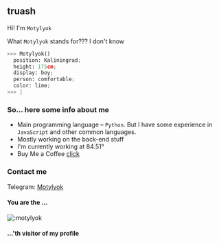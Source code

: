 <!-- markdownlint-disable-next-line MD041 MD042 -->
## [&#x200B;](#)truash

Hi! I'm `Motylyok`

What `Motylyok` stands for??? I don't know

```python
>>> Motylyok()
  position: Kaliningrad; 
  height: 175cm; 
  display: boy;
  person: comfortable;
  color: lime;
>>> |
```

<!-- markdownlint-disable-next-line MD042 -->
### [&#x200B;](#)So... here some info about me

* Main programming language – `Python`. But I have some experience in `JavaScript` and other common languages.
* Mostly working on the back-end stuff
* I'm currently working at 84.51°
* Buy Me a Coffee [click](https://www.buymeacoffee.com/motylyok)
  
<!-- markdownlint-disable-next-line MD042 -->
### [&#x200B;](#)Contact me

Telegram: [Motylyok](https://t.me/Motylyokk)

<!-- markdownlint-disable-next-line MD026 MD042 -->
#### [&#x200B;](#)You are the ...

![:motylyok](https://count.getloli.com/get/@motylyok?theme=rule34)
<!-- markdownlint-disable-next-line MD042 -->
#### [&#x200B;](#)...'th visitor of my profile



